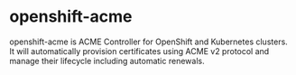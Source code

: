 # openshift-acme
openshift-acme is ACME Controller for OpenShift and Kubernetes clusters. It will automatically provision certificates using ACME v2 protocol and manage their lifecycle including automatic renewals.

